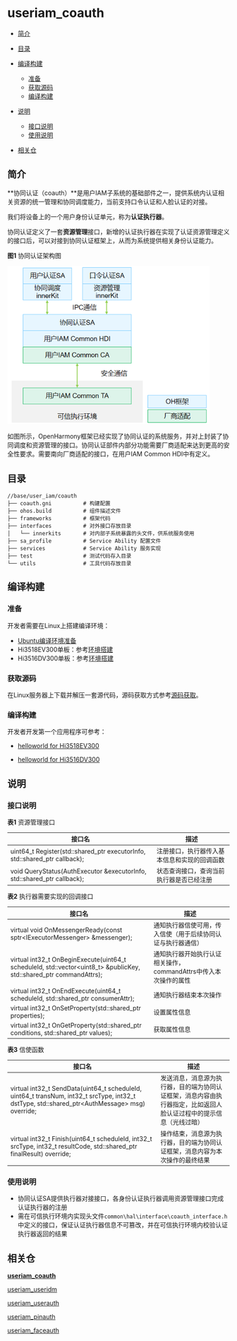 # useriam_coauth

- [简介](#简介)
- [目录](#目录)
- [编译构建](#编译构建)
  - [准备](#准备)
  - [获取源码](#获取源码)
  - [编译构建](#编译构建)

- [说明](#说明)
  - [接口说明](#接口说明)
  - [使用说明](#使用说明)
- [相关仓](#相关仓)


## 简介

**协同认证（coauth）**是用户IAM子系统的基础部件之一，提供系统内认证相关资源的统一管理和协同调度能力，当前支持口令认证和人脸认证的对接。

我们将设备上的一个用户身份认证单元，称为**认证执行器**。

协同认证定义了一套**资源管理**接口，新增的认证执行器在实现了认证资源管理定义的接口后，可以对接到协同认证框架上，从而为系统提供相关身份认证能力。

**图1** 协同认证架构图

<img src="figures/coauth架构图.png" alt="coauth架构图" style="zoom:80%;" />



如图所示，OpenHarmony框架已经实现了协同认证的系统服务，并对上封装了协同调度和资源管理的接口。协同认证部件内部分功能需要厂商适配来达到更高的安全性要求。需要南向厂商适配的接口，在用户IAM Common HDI中有定义。

## 目录

```undefined
//base/user_iam/coauth
├── coauth.gni			# 构建配置
├── ohos.build			# 组件描述文件
├── frameworks			# 框架代码
├── interfaces			# 对外接口存放目录
│   └── innerkits		# 对内部子系统暴露的头文件，供系统服务使用
├── sa_profile			# Service Ability 配置文件
├── services			# Service Ability 服务实现
├── test				# 测试代码存入目录
└── utils				# 工具代码存放目录
```

## 编译构建


### 准备

开发者需要在Linux上搭建编译环境：

-   [Ubuntu编译环境准备](https://gitee.com/openharmony/docs/blob/master/zh-cn/device-dev/quick-start/quickstart-lite-env-setup-linux.md)
-   Hi3518EV300单板：参考[环境搭建](https://gitee.com/openharmony/docs/blob/master/zh-cn/device-dev/quick-start/quickstart-lite-steps-hi3518-setting.md)
-   Hi3516DV300单板：参考[环境搭建](https://gitee.com/openharmony/docs/blob/master/zh-cn/device-dev/quick-start/quickstart-lite-steps-hi3516-setting.md)

### 获取源码

在Linux服务器上下载并解压一套源代码，源码获取方式参考[源码获取](https://gitee.com/openharmony/docs/blob/master/zh-cn/device-dev/get-code/sourcecode-acquire.md)。

### 编译构建

开发者开发第一个应用程序可参考：

-   [helloworld for Hi3518EV300](https://gitee.com/openharmony/docs/blob/master/zh-cn/device-dev/quick-start/quickstart-lite-steps-hi3518-running.md)

-   [helloworld for Hi3516DV300](https://gitee.com/openharmony/docs/blob/master/zh-cn/device-dev/quick-start/quickstart-lite-steps-hi3516-running.md)


## 说明

### 接口说明

**表1** 资源管理接口

| 接口名  | 描述                             |
| ------ | -------------------------------- |
| uint64_t Register(std::shared_ptr<AuthExecutor> executorInfo, std::shared_ptr<ExecutorCallback> callback); | 注册接口，执行器传入基本信息和实现的回调函数 |
| void QueryStatus(AuthExecutor &executorInfo, std::shared_ptr<QueryCallback> callback); | 状态查询接口，查询当前执行器是否已经注册 |

**表2** 执行器需要实现的回调接口

| 接口名 | 描述                       |
| ------ | -------------------------------- |
| virtual void OnMessengerReady(const sptr&lt;IExecutorMessenger&gt; &amp;messenger); | 通知执行器信使可用，传入信使（用于后续协同认证与执行器通信） |
| virtual int32_t OnBeginExecute(uint64_t scheduleId, std::vector<uint8_t> &publicKey, std::shared_ptr<AuthAttributes> commandAttrs); | 通知执行器开始执行认证相关操作，commandAttrs中传入本次操作的属性 |
| virtual int32_t OnEndExecute(uint64_t scheduleId, std::shared_ptr<AuthAttributes> consumerAttr); | 通知执行器结束本次操作 |
| virtual int32_t OnSetProperty(std::shared_ptr<AuthAttributes> properties); | 设置属性信息 |
| virtual int32_t OnGetProperty(std::shared_ptr<AuthAttributes> conditions, std::shared_ptr<AuthAttributes> values); | 获取属性信息 |

**表3** 信使函数

| 接口名                                                       | 描述                                                         |
| ------------------------------------------------------------ | ------------------------------------------------------------ |
| virtual int32_t SendData(uint64_t scheduleId, uint64_t transNum, int32_t srcType, int32_t dstType, std::shared_ptr&lt;AuthMessage&gt; msg) override; | 发送消息，消息源为执行器，目的端为协同认证框架，消息内容由执行器指定，比如返回人脸认证过程中的提示信息（光线过暗） |
| virtual int32_t Finish(uint64_t scheduleId, int32_t srcType, int32_t resultCode, std::shared_ptr<AuthAttributes> finalResult) override; | 操作结束，消息源为执行器，目的端为协同认证框架，消息内容为本次操作的最终结果 |



### 使用说明

- 协同认证SA提供执行器对接接口，各身份认证执行器调用资源管理接口完成认证执行器的注册
- 需在可信执行环境内实现头文件```common\hal\interface\coauth_interface.h``` 中定义的接口，保证认证执行器信息不可篡改，并在可信执行环境内校验认证执行器返回的结果

## 相关仓

**[useriam_coauth](https://gitee.com/openharmony-sig/useriam_coauth)**

[useriam_useridm](https://gitee.com/openharmony-sig/useriam_useridm)

[useriam_userauth](https://gitee.com/openharmony-sig/useriam_userauth)

[useriam_pinauth](https://gitee.com/openharmony-sig/useriam_pinauth)

[useriam_faceauth](https://gitee.com/openharmony/useriam_faceauth)

